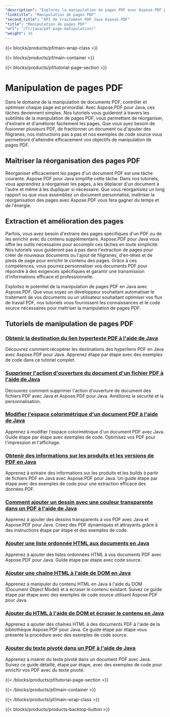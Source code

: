 ```yaml
---
"description": "Explorez la manipulation de pages PDF avec Aspose.PDF pour Java. Apprenez à réorganiser, extraire et améliorer des pages PDF sans effort."
"linktitle": "Manipulation de pages PDF"
"second_title": "API de traitement PDF Java Aspose.PDF"
"title": "Manipulation de pages PDF"
"url": "/fr/java/pdf-page-manipulation/"
"weight": 16
---
```


{{< blocks/products/pf/main-wrap-class >}}

{{< blocks/products/pf/main-container >}}

{{< blocks/products/pf/tutorial-page-section >}}

# Manipulation de pages PDF


Dans le domaine de la manipulation de documents PDF, contrôler et optimiser chaque page est primordial. Avec Aspose.PDF pour Java, ces tâches deviennent simples. Nos tutoriels vous guideront à travers les subtilités de la manipulation de pages PDF, vous permettant de réorganiser, d'extraire et d'améliorer facilement les pages. Que vous ayez besoin de fusionner plusieurs PDF, de fractionner un document ou d'ajouter des filigranes, nos instructions pas à pas et nos exemples de code source vous permettront d'atteindre efficacement vos objectifs de manipulation de pages PDF.

## Maîtriser la réorganisation des pages PDF

Réorganiser efficacement les pages d'un document PDF est une tâche courante. Aspose.PDF pour Java simplifie cette tâche. Dans nos tutoriels, vous apprendrez à réorganiser les pages, à les déplacer d'un document à l'autre et même à les dupliquer si nécessaire. Que vous réorganisiez un long rapport ou que vous assembliez un document personnalisé, maîtriser la réorganisation des pages avec Aspose.PDF vous fera gagner du temps et de l'énergie.

## Extraction et amélioration des pages

Parfois, vous avez besoin d'extraire des pages spécifiques d'un PDF ou de les enrichir avec du contenu supplémentaire. Aspose.PDF pour Java vous offre les outils nécessaires pour accomplir ces tâches en toute simplicité. Nos tutoriels vous guideront pas à pas dans l'extraction de pages pour créer de nouveaux documents ou l'ajout de filigranes, d'en-têtes et de pieds de page pour enrichir le contenu des pages. Grâce à ces compétences, vous pourrez personnaliser vos documents PDF pour répondre à des exigences spécifiques et garantir une transmission d'informations efficace et professionnelle.

Exploitez le potentiel de la manipulation de pages PDF en Java avec Aspose.PDF. Que vous soyez un développeur souhaitant automatiser le traitement de vos documents ou un utilisateur souhaitant optimiser vos flux de travail PDF, nos tutoriels vous fournissent les connaissances et le code source nécessaires pour maîtriser la manipulation de pages PDF.

## Tutoriels de manipulation de pages PDF
### [Obtenir la destination du lien hypertexte PDF à l'aide de Java](./get-pdf-hyperlink-destination-using-java/)
Découvrez comment récupérer les destinations des hyperliens PDF en Java avec Aspose.PDF pour Java. Apprenez étape par étape avec des exemples de code dans ce tutoriel complet.
### [Supprimer l'action d'ouverture du document d'un fichier PDF à l'aide de Java](./remove-document-open-action-from-pdf-file-using-java/)
Découvrez comment supprimer l'action d'ouverture de document des fichiers PDF avec Java et Aspose.PDF pour Java. Améliorez la sécurité et la personnalisation.
### [Modifier l'espace colorimétrique d'un document PDF à l'aide de Java](./change-color-space-of-pdf-document-using-java/)
Apprenez à modifier l'espace colorimétrique d'un document PDF avec Java. Guide étape par étape avec exemples de code. Optimisez vos PDF pour l'impression et l'affichage.
### [Obtenir des informations sur les produits et les versions de PDF en Java](./get-product-and-build-information-of-pdf-in-java/)
Apprenez à extraire des informations sur les produits et les builds à partir de fichiers PDF en Java avec Aspose.PDF pour Java. Un guide étape par étape avec des exemples de code pour une extraction efficace des données PDF.
### [Comment ajouter un dessin avec une couleur transparente dans un PDF à l'aide de Java](./how-to-add-drawing-with-transparent-color-in-pdf-using-java/)
Apprenez à ajouter des dessins transparents à vos PDF avec Java et Aspose.PDF pour Java. Créez des PDF dynamiques et attrayants grâce à des instructions étape par étape et des exemples de code.
### [Ajouter une liste ordonnée HTML aux documents en Java](./add-html-ordered-list-into-documents-in-java/)
Apprenez à ajouter des listes ordonnées HTML à vos documents PDF avec Aspose.PDF pour Java. Guide étape par étape avec code source.
### [Ajouter une chaîne HTML à l'aide de DOM en Java](./add-html-string-using-dom-in-java/)
Apprenez à manipuler du contenu HTML en Java à l'aide du DOM (Document Object Model) et à écraser le contenu existant. Suivez ce guide étape par étape avec des exemples de code source utilisant Aspose.PDF pour Java.
### [Ajouter du HTML à l'aide de DOM et écraser le contenu en Java](./add-html-using-dom-and-overwrite-content-in-java/)
Apprenez à ajouter des chaînes HTML à des documents PDF à l'aide de la bibliothèque Aspose.PDF pour Java. Ce guide étape par étape vous présente la procédure avec des exemples de code source.
### [Ajouter du texte pivoté dans un PDF à l'aide de Java](./add-rotated-text-in-pdf-using-java/)
Apprenez à insérer du texte pivoté dans un document PDF avec Java. Suivez ce guide détaillé, étape par étape, avec des exemples de code pour enrichir vos PDF avec du texte pivoté.

{{< /blocks/products/pf/tutorial-page-section >}}

{{< /blocks/products/pf/main-container >}}

{{< /blocks/products/pf/main-wrap-class >}}

{{< blocks/products/products-backtop-button >}}
